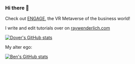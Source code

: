 ### Hi there 👋

Check out [ENGAGE](https://engagevr.io/), the VR Metaverse of the business world!

I write and edit tutorials over on [raywenderlich.com](https://www.raywenderlich.com/u/dover) 

[![Dover's GitHub stats](https://github-readme-stats.vercel.app/api?username=Dover8&count_private=true)](https://github.com/anuraghazra/github-readme-stats)

My alter ego:

[![Ben's GitHub stats](https://github-readme-stats.vercel.app/api?username=BenIVRE&count_private=true)](https://github.com/BenIVRE)


<!--
**Dover8/dover8** is a ✨ _special_ ✨ repository because its `README.md` (this file) appears on your GitHub profile.

Here are some ideas to get you started:

- 🔭 I’m currently working on ...
- 🌱 I’m currently learning ...
- 👯 I’m looking to collaborate on ...
- 🤔 I’m looking for help with ...
- 💬 Ask me about ...
- 📫 How to reach me: ...
- 😄 Pronouns: ...
- ⚡ Fun fact: ...
-->

